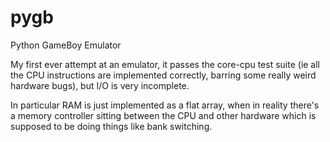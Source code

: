 # pygb
Python GameBoy Emulator

My first ever attempt at an emulator, it passes the core-cpu test suite
(ie all the CPU instructions are implemented correctly, barring some really
weird hardware bugs), but I/O is very incomplete.

In particular RAM is just implemented as a flat array, when in reality
there's a memory controller sitting between the CPU and other hardware
which is supposed to be doing things like bank switching.
